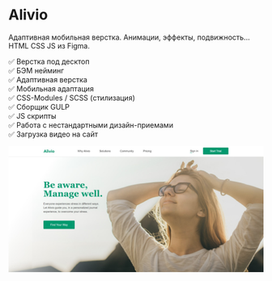 # Alivio  
  
Адаптивная мобильная верстка. Анимации, эффекты, подвижность... HTML CSS JS из Figma.  

✅ Верстка под десктоп  
✅ БЭМ нейминг  
✅ Адаптивная верстка  
✅ Мобильная адаптация  
✅ CSS-Modules / SCSS (стилизация)  
✅ Сборщик GULP  
✅ JS скрипты  
✅ Работа с нестандартными дизайн-приемами  
✅ Загрузка видео на сайт  

 
[![Alivio](https://github.com/8807010/Alivio/blob/master/preview.jpg)](https://8807010.github.io/Alivio/)  


